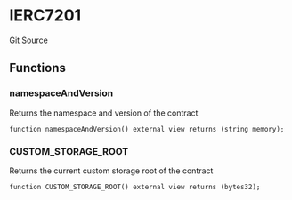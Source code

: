 # IERC7201
[Git Source](https://github.com/Uniswap/minimal-delegation/blob/8189d62a80ed3ac2bd308849641dca52350f024a/src/interfaces/IERC7201.sol)


## Functions
### namespaceAndVersion

Returns the namespace and version of the contract


```solidity
function namespaceAndVersion() external view returns (string memory);
```

### CUSTOM_STORAGE_ROOT

Returns the current custom storage root of the contract


```solidity
function CUSTOM_STORAGE_ROOT() external view returns (bytes32);
```

